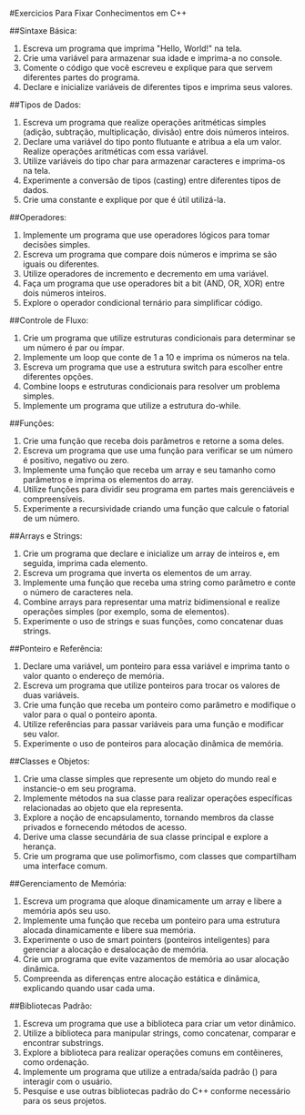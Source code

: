 #Exercicios Para Fixar Conhecimentos em C++

##Sintaxe Básica:
1.	Escreva um programa que imprima "Hello, World!" na tela.
2.	Crie uma variável para armazenar sua idade e imprima-a no console.
3.	Comente o código que você escreveu e explique para que servem diferentes partes do programa.
4.	Declare e inicialize variáveis de diferentes tipos e imprima seus valores.

##Tipos de Dados:
1.	Escreva um programa que realize operações aritméticas simples (adição, subtração, multiplicação, divisão) entre dois números inteiros.
2.	Declare uma variável do tipo ponto flutuante e atribua a ela um valor. Realize operações aritméticas com essa variável.
3.	Utilize variáveis do tipo char para armazenar caracteres e imprima-os na tela.
4.	Experimente a conversão de tipos (casting) entre diferentes tipos de dados.
5.	Crie uma constante e explique por que é útil utilizá-la.

##Operadores:
1.	Implemente um programa que use operadores lógicos para tomar decisões simples.
2.	Escreva um programa que compare dois números e imprima se são iguais ou diferentes.
3.	Utilize operadores de incremento e decremento em uma variável.
4.	Faça um programa que use operadores bit a bit (AND, OR, XOR) entre dois números inteiros.
5.	Explore o operador condicional ternário para simplificar código.

##Controle de Fluxo:
1.	Crie um programa que utilize estruturas condicionais para determinar se um número é par ou ímpar.
2.	Implemente um loop que conte de 1 a 10 e imprima os números na tela.
3.	Escreva um programa que use a estrutura switch para escolher entre diferentes opções.
4.	Combine loops e estruturas condicionais para resolver um problema simples.
5.	Implemente um programa que utilize a estrutura do-while.

##Funções:
1.	Crie uma função que receba dois parâmetros e retorne a soma deles.
2.	Escreva um programa que use uma função para verificar se um número é positivo, negativo ou zero.
3.	Implemente uma função que receba um array e seu tamanho como parâmetros e imprima os elementos do array.
4.	Utilize funções para dividir seu programa em partes mais gerenciáveis e compreensíveis.
5.	Experimente a recursividade criando uma função que calcule o fatorial de um número.

##Arrays e Strings:
1.	Crie um programa que declare e inicialize um array de inteiros e, em seguida, imprima cada elemento.
2.	Escreva um programa que inverta os elementos de um array.
3.	Implemente uma função que receba uma string como parâmetro e conte o número de caracteres nela.
4.	Combine arrays para representar uma matriz bidimensional e realize operações simples (por exemplo, soma de elementos).
5.	Experimente o uso de strings e suas funções, como concatenar duas strings.

##Ponteiro e Referência:
1.	Declare uma variável, um ponteiro para essa variável e imprima tanto o valor quanto o endereço de memória.
2.	Escreva um programa que utilize ponteiros para trocar os valores de duas variáveis.
3.	Crie uma função que receba um ponteiro como parâmetro e modifique o valor para o qual o ponteiro aponta.
4.	Utilize referências para passar variáveis para uma função e modificar seu valor.
5.	Experimente o uso de ponteiros para alocação dinâmica de memória.

##Classes e Objetos:
1.	Crie uma classe simples que represente um objeto do mundo real e instancie-o em seu programa.
2.	Implemente métodos na sua classe para realizar operações específicas relacionadas ao objeto que ela representa.
3.	Explore a noção de encapsulamento, tornando membros da classe privados e fornecendo métodos de acesso.
4.	Derive uma classe secundária de sua classe principal e explore a herança.
5.	Crie um programa que use polimorfismo, com classes que compartilham uma interface comum.

##Gerenciamento de Memória:
1.	Escreva um programa que aloque dinamicamente um array e libere a memória após seu uso.
2.	Implemente uma função que receba um ponteiro para uma estrutura alocada dinamicamente e libere sua memória.
3.	Experimente o uso de smart pointers (ponteiros inteligentes) para gerenciar a alocação e desalocação de memória.
4.	Crie um programa que evite vazamentos de memória ao usar alocação dinâmica.
5.	Compreenda as diferenças entre alocação estática e dinâmica, explicando quando usar cada uma.

##Bibliotecas Padrão:
1.	Escreva um programa que use a biblioteca <vector> para criar um vetor dinâmico.
2.	Utilize a biblioteca <string> para manipular strings, como concatenar, comparar e encontrar substrings.
3.	Explore a biblioteca <algorithm> para realizar operações comuns em contêineres, como ordenação.
4.	Implemente um programa que utilize a entrada/saída padrão (<iostream>) para interagir com o usuário.
5.	Pesquise e use outras bibliotecas padrão do C++ conforme necessário para os seus projetos.








